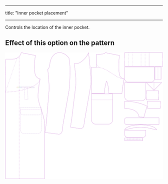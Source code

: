 ***

title: "Inner pocket placement"

***

Controls the location of the inner pocket.

## Effect of this option on the pattern

![This image shows the effect of this option by superimposing several variants that have a different value for this option](carlton_innerpocketplacement_sample.svg "Effect of this option on the pattern")
